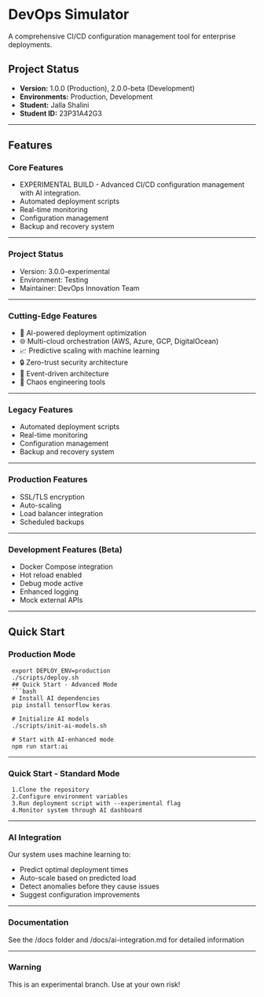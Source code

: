 # DevOps Simulator

A comprehensive CI/CD configuration management tool for enterprise deployments.

## Project Status
- **Version:** 1.0.0 (Production), 2.0.0-beta (Development)
- **Environments:** Production, Development 
- **Student:** Jalla Shalini  
- **Student ID:** 23P31A42G3  

---

## Features

### Core Features
- EXPERIMENTAL BUILD - Advanced CI/CD configuration management with AI integration.  
- Automated deployment scripts  
- Real-time monitoring  
- Configuration management  
- Backup and recovery system  

---

### Project Status
- Version: 3.0.0-experimental
- Environment: Testing
- Maintainer: DevOps Innovation Team

---

### Cutting-Edge Features
- 🤖 AI-powered deployment optimization  
- 🌐 Multi-cloud orchestration (AWS, Azure, GCP, DigitalOcean)  
- 📈 Predictive scaling with machine learning  
- 🔒 Zero-trust security architecture  
- 🌊 Event-driven architecture  
- 🎯 Chaos engineering tools  

---

### Legacy Features

  - Automated deployment scripts
  - Real-time monitoring
  - Configuration management
  - Backup and recovery system

---

### Production Features
- SSL/TLS encryption  
- Auto-scaling  
- Load balancer integration  
- Scheduled backups  

---

### Development Features (Beta)
- Docker Compose integration  
- Hot reload enabled  
- Debug mode active  
- Enhanced logging  
- Mock external APIs  

---

## Quick Start

### Production Mode

     export DEPLOY_ENV=production
     ./scripts/deploy.sh
     ## Quick Start - Advanced Mode
     ```bash
     # Install AI dependencies
     pip install tensorflow keras

     # Initialize AI models
     ./scripts/init-ai-models.sh

     # Start with AI-enhanced mode
     npm run start:ai

---

### Quick Start - Standard Mode
     1.Clone the repository
     2.Configure environment variables
     3.Run deployment script with --experimental flag
     4.Monitor system through AI dashboard

--- 

### AI Integration
Our system uses machine learning to:
   - Predict optimal deployment times
   - Auto-scale based on predicted load
   - Detect anomalies before they cause issues
   - Suggest configuration improvements

---

### Documentation

See the /docs folder and /docs/ai-integration.md for detailed information

---

### Warning

This is an experimental branch. Use at your own risk!
